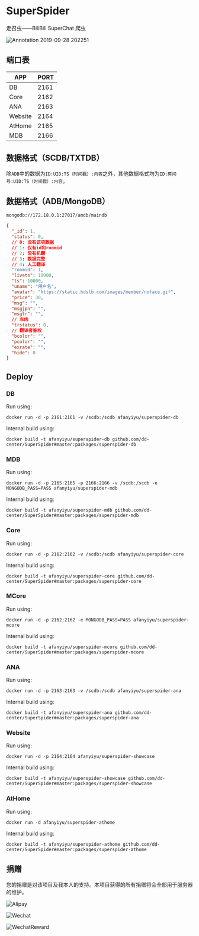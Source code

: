 # SuperSpider

走召虫——BiliBili SuperChat 爬虫

![Annotation 2019-09-28 202251](https://user-images.githubusercontent.com/20179549/65817757-acb5f880-e23d-11e9-93c6-e5ff445b9880.png)

## 端口表

| APP     | PORT |
| ------- | ---- |
| DB      | 2161 |
| Core    | 2162 |
| ANA     | 2163 |
| Website | 2164 |
| AtHome  | 2165 |
| MDB     | 2166 |

## 数据格式（SCDB/TXTDB）

除`ADB`中的数据为`ID:UID:TS（时间戳）:内容`之外，其他数据格式均为`ID:房间号:UID:TS（时间戳）:内容`。

## 数据格式（ADB/MongoDB）

`mongodb://172.18.0.1:27017/amdb/maindb`

```json with comments
{
  "_id": 1,
  "status": 0,
  // 0: 没有该项数据
  // 1: 仅有id和roomid
  // 2: 没有机翻
  // 3: 数据完整
  // 4: 人工翻译
  "roomid": 1,
  "livets": 10000,
  "ts": 10000,
  "uname": "用户名",
  "avatar": "https://static.hdslb.com/images/member/noface.gif",
  "price": 30,
  "msg": "",
  "msgjpn": "",
  "msgtr": "",
  // 冻肉
  "trstatus": 0,
  // 翻译者鉴权
  "bcolor": "",
  "pcolor": "",
  "exrate": "",
  "hide": 0
}
```

## Deploy

### DB

Run using:

`docker run -d -p 2161:2161 -v /scdb:/scdb afanyiyu/superspider-db`

Internal build using:

`docker build -t afanyiyu/superspider-db github.com/dd-center/SuperSpider#master:packages/superspider-db`

### MDB

Run using:

`docker run -d -p 2165:2165 -p 2166:2166 -v /scdb:/scdb -e MONGODB_PASS=PASS afanyiyu/superspider-mdb`

Internal build using:

`docker build -t afanyiyu/superspider-mdb github.com/dd-center/SuperSpider#master:packages/superspider-mdb`

### Core

Run using:

`docker run -d -p 2162:2162 -v /scdb:/scdb afanyiyu/superspider-core`

Internal build using:

`docker build -t afanyiyu/superspider-core github.com/dd-center/SuperSpider#master:packages/superspider-core`

### MCore

Run using:

`docker run -d -p 2162:2162 -e MONGODB_PASS=PASS afanyiyu/superspider-mcore`

Internal build using:

`docker build -t afanyiyu/superspider-mcore github.com/dd-center/SuperSpider#master:packages/superspider-mcore`

### ANA

Run using:

`docker run -d -p 2163:2163 -v /scdb:/scdb afanyiyu/superspider-ana`

Internal build using:

`docker build -t afanyiyu/superspider-ana github.com/dd-center/SuperSpider#master:packages/superspider-ana`

### Website

Run using:

`docker run -d -p 2164:2164 afanyiyu/superspider-showcase`

Internal build using:

`docker build -t afanyiyu/superspider-showcase github.com/dd-center/SuperSpider#master:packages/superspider-showcase`

### AtHome

Run using:

`docker run -d afanyiyu/superspider-athome`

Internal build using:

`docker build -t afanyiyu/superspider-athome github.com/dd-center/SuperSpider#master:packages/superspider-athome`

## 捐赠

您的捐赠是对该项目及我本人的支持。本项目获得的所有捐赠将会全部用于服务器的维护。

![Alipay](https://raw.githubusercontent.com/dd-center/SuperSpider/master/docs/pay/Alipay.jpg)

![Wechat](https://raw.githubusercontent.com/dd-center/SuperSpider/master/docs/pay/Wechat.png)

![WechatReward](https://raw.githubusercontent.com/dd-center/SuperSpider/master/docs/pay/WechatReward.png)
